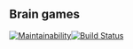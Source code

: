 ## Brain games
[![Maintainability](https://api.codeclimate.com/v1/badges/93b4fc6993fed0fb3844/maintainability)](https://codeclimate.com/github/vikzh/project-lvl1-s450/maintainability)[![Build Status](https://travis-ci.org/vikzh/project-lvl1-s450.svg?branch=master)](https://travis-ci.org/vikzh/project-lvl1-s450)
